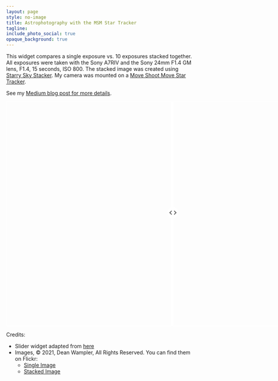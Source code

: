 ```yaml
---
layout: page
style: no-image
title: Astrophotography with the MSM Star Tracker
tagline:
include_photo_social: true
opaque_background: true
---
```


<script src='https://cdnjs.cloudflare.com/ajax/libs/jquery/3.5.1/jquery.min.js'></script>

<style>
*, *:before, *:after {
  box-sizing: inherit;
}
.msm1-slider-container {
  position: relative;
  width: 900px;
  height: 600px;
  border: 2px solid white;
  opacity: 1.0;
}
.msm1-slider-container .img {
  position: absolute;
  top: 0;
  left: 0;
  width: 100%;
  height: 100%;
  background-size: 900px 100%;
}
.msm1-slider-container .background-img {
  background-image: url("https://deanwampler.github.io/assets/images/MilkyWayStacked.jpg");
}
.msm1-slider-container .foreground-img {
  background-image: url("https://deanwampler.github.io/assets/images/MilkyWayOneImage.jpg");
  width: 50%;
}
.msm1-slider-container .slider {
  position: absolute;
  -webkit-appearance: none;
  appearance: none;
  width: 100%;
  height: 100%;
  background: rgba(242, 242, 242, 0.0);
  outline: none;
  margin: 0;
  transition: all 0.2s;
  display: flex;
  justify-content: center;
  align-items: center;
}
.msm1-slider-container .slider:hover {
  background: rgba(242, 242, 242, 0.0);
}
.msm1-slider-container .slider::-webkit-slider-thumb {
  -webkit-appearance: none;
  appearance: none;
  width: 6px;
  height: 600px;
  background: white;
  cursor: pointer;
}
.msm1-slider-container .slider::-moz-range-thumb {
  width: 6px;
  height: 600px;
  background: white;
  cursor: pointer;
}
.msm1-slider-container .slider-button {
  pointer-events: none;
  position: absolute;
  width: 30px;
  height: 30px;
  border-radius: 50%;
  background-color: white;
  left: calc(50% - 18px);
  top: calc(50% - 18px);
  display: flex;
  justify-content: center;
  align-items: center;
}
.msm1-slider-container .slider-button:after {
  content: "";
  padding: 3px;
  display: inline-block;
  border: solid #5D5D5D;
  border-width: 0 2px 2px 0;
  transform: rotate(-45deg);
}
.msm1-slider-container .slider-button:before {
  content: "";
  padding: 3px;
  display: inline-block;
  border: solid #5D5D5D;
  border-width: 0 2px 2px 0;
  transform: rotate(135deg);
}
</style>

This widget compares a single exposure vs. 10 exposures stacked together. All exposures were taken with the Sony A7RIV and the Sony 24mm F1.4 GM lens, F1.4, 15 seconds, ISO 800. The stacked image was created using [Starry Sky Stacker](https://sites.google.com/site/starryskystacker/home). My camera was mounted on a [Move Shoot Move Star Tracker](https://www.moveshootmove.com/collections/sifo-rotator/products/sifo-rotator-for-star-tracking-time-lapse-panorama-photography).

See my [Medium blog post for more details](https://medium.com/the-backpacking-photographer/move-shoot-move-for-astrophotography-f740bb4a49dc).

<div class='msm1-slider-container opaque'>
  <div class='img background-img'></div>
  <div class='img foreground-img'></div>
  <input type="range" min="1" max="100" value="50" class="slider" name='slider' id="slider">
  <div class='slider-button'></div>

  <script id="rendered-js" >
    $("#slider").on("input change", (e)=>{
      const sliderPos = e.target.value;
      // Update the width of the foreground image
      $('.foreground-img').css('width', `${sliderPos}%`)
      // Update the position of the slider button
      $('.slider-button').css('left', `calc(${sliderPos}% - 18px)`)
    });
  </script>
</div>

Credits:

* Slider widget adapted from [here](https://levelup.gitconnected.com/how-to-create-a-before-after-image-slider-with-css-and-js-a609d9ba77bf)
* Images, &copy; 2021, Dean Wampler, All Rights Reserved. You can find them on Flickr:
    - [Single Image](https://www.flickr.com/photos/deanwampler/51350918396/in/album-72157719618117355/)
    - [Stacked Image](https://www.flickr.com/photos/deanwampler/51351936525/in/album-72157719618117355/)
    

  
